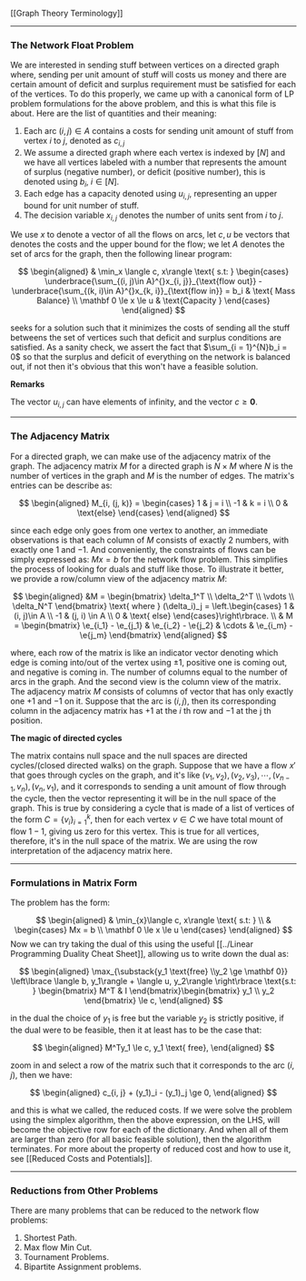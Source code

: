 [[Graph Theory Terminology]]

---
### **The Network Float Problem**

We are interested in sending stuff between vertices on a directed graph where, sending per unit amount of stuff will costs us money and there are certain amount of deficit and surplus requirement must be satisfied for each of the vertices. To do this properly, we came up with a canonical form of LP problem formulations for the above problem, and this is what this file is about. Here are the list of quantities and their meaning: 

1. Each arc $(i, j)\in A$ contains a costs for sending unit amount of stuff from vertex $i$ to $j$, denoted as $c_{i, j}$
2. We assume a directed graph where each vertex is indexed by $[N]$ and we have all vertices labeled with a number that represents the amount of surplus (negative number), or deficit (positive number), this is denoted using $b_i$, $i\in [N]$. 
3. Each edge has a capacity denoted using $u_{i, j}$, representing an upper bound for unit number of stuff. 
4. The decision variable $x_{i, j}$ denotes the number of units sent from $i$ to $j$.  

We use $x$ to denote a vector of all the flows on arcs, let $c, u$ be vectors that denotes the costs and the upper bound for the flow; we let $A$ denotes the set of arcs for the graph, then the following linear program: 

$$
\begin{aligned}
    & \min_x \langle c, x\rangle \text{ s.t: }
    \begin{cases}
        \underbrace{\sum_{(i, j)\in A}^{}x_{i, j}}_{\text{flow out}}
         - 
        \underbrace{\sum_{(k, i)\in A}^{}x_{k, i}}_{\text{flow in}} = b_i
        & \text{ Mass Balance}
        \\
        \mathbf 0 \le x \le u & \text{Capacity }
    \end{cases}
\end{aligned}
$$

seeks for a solution such that it minimizes the costs of sending all the stuff betweens the set of vertices such that deficit and surplus conditions are satisfied. As a sanity check, we assert the fact that $\sum_{i = 1}^{N}b_i = 0$ so that the surplus and deficit of everything on the network is balanced out, if not then it's obvious that this won't have a feasible solution. 

**Remarks**

The vector $u_{i, j}$ can have elements of infinity, and the vector $c \ge \mathbf 0$. 

---
### **The Adjacency Matrix**

For a directed graph, we can make use of the adjacency matrix of the graph. The adjacency matrix $M$ for a directed graph is $N \times M$ where $N$ is the number of vertices in the graph and $M$ is the number of edges. The matrix's entries can be describe as: 

$$
\begin{aligned}
    M_{i, (j, k)} = \begin{cases}
        1 & j = i
        \\
        -1 & k = i
        \\
        0 & \text{else}
    \end{cases}
\end{aligned}
$$

since each edge only goes from one vertex to another, an immediate observations is that each column of $M$ consists of exactly 2 numbers, with exactly one $1$ and $-1$. And conveniently, the constraints of flows can be simply expressed as: $Mx = b$ for the network flow problem. This simplifies the process of looking for duals and stuff like those. To illustrate it better, we provide a row/column view of the adjacency matrix $M$: 

$$
\begin{aligned}
    &M = \begin{bmatrix}
        \delta_1^T 
        \\
        \delta_2^T
        \\
        \vdots
        \\
        \delta_N^T
    \end{bmatrix} \text{ where } 
    (\delta_i)_j = \left.\begin{cases}
        1 & (i, j)\in A
        \\
        -1 & (j, i) \in A
        \\
        0 & \text{ else}
    \end{cases}\right\rbrace.
\\
    & M = 
    \begin{bmatrix}
        \e_{i_1} - \e_{j_1}
        & 
        \e_{i_2} - \e{j_2}
        &
        \cdots
        & 
        \e_{i_m} - \e{j_m}
    \end{bmatrix}
\end{aligned}
$$

where, each row of the matrix is like an indicator vector denoting which edge is coming into/out of the vertex using $\pm 1$, positive one is coming out, and negative is coming in. The number of columns equal to the number of arcs in the graph. And the second view is the column view of the matrix. The adjacency matrix $M$ consists of columns of vector that has only exactly one $+1$ and $-1$ on it. Suppose that the arc is $(i, j)$, then its corresponding column in the adjacency matrix has $+1$ at the $i$ th row and $-1$ at the j th position. 


**The magic of directed cycles**

The matrix contains null space and the null spaces are directed cycles/(closed directed walks) on the graph. Suppose that we have a flow  $x'$ that goes through cycles on the graph, and it's like $(v_1, v_2), (v_2, v_3), \cdots, (v_{n - 1}, v_n), (v_n, v_1)$, and it corresponds to sending a unit amount of flow through the cycle, then the vector representing it will be in the null space of the graph. This is true by considering a cycle that is made of a list of vertices of the form $C = \{v_i\}_{i = 1}^k$, then for each vertex $v\in C$ we have total mount of flow $1 - 1$, giving us zero for this vertex. This is true for all vertices, therefore, it's in the null space of the matrix. We are using the row interpretation of the adjacency matrix here. 



---
### **Formulations in Matrix Form**

The problem has the form: 

$$
\begin{aligned}
    & \min_{x}\langle c, x\rangle \text{ s.t: }
    \\
    & 
    \begin{cases}
	    Mx = b
	    \\
		\mathbf 0 \le x \le u
    \end{cases}
\end{aligned}
$$
Now we can try taking the dual of this using the useful [[../Linear Programming Duality Cheat Sheet]], allowing us to write down the dual as: 

$$
\begin{aligned}
    \max_{\substack{y_1 \text{free} \\y_2 \ge \mathbf 0}}
    \left\lbrace
       \langle b, y_1\rangle + \langle u, y_2\rangle
    \right\rbrace
    \text{s.t: }
    \begin{bmatrix}
        M^T & I
    \end{bmatrix}\begin{bmatrix}
        y_1 \\ y_2
    \end{bmatrix} \le
    c, 
\end{aligned}
$$

in the dual the choice of $y_1$ is free but the variable $y_2$ is strictly positive, if the dual were to be feasible, then it at least has to be the case that: 

$$
\begin{aligned}
    M^Ty_1 \le c, y_1 \text{ free}, 
\end{aligned}
$$

zoom in and select a row of the matrix such that it corresponds to the arc $(i, j)$, then we have: 

$$
\begin{aligned}
c_{i, j} + (y_1)_i - (y_1)_j \ge 0, 
\end{aligned}
$$

and this is what we called, the reduced costs. If we were solve the problem using the simplex algorithm, then the above expression, on the LHS, will become the objective row for each of the dictionary. And when all of them are larger than zero (for all basic feasible solution), then the algorithm terminates. For more about the property of reduced cost and how to use it, see [[Reduced Costs and Potentials]]. 


---
### **Reductions from Other Problems**

There are many problems that can be reduced to the network flow problems: 
1. Shortest Path. 
2. Max flow Min Cut. 
3. Tournament Problems. 
4. Bipartite Assignment problems. 


